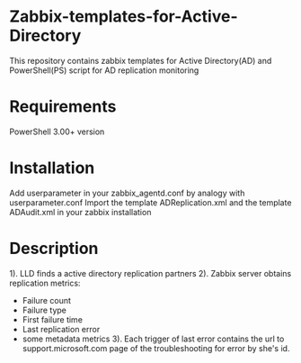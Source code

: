 # Zabbix-templates-for-Active-Directory
This repository contains zabbix templates for Active Directory(AD) and PowerShell(PS) script for AD replication monitoring
# Requirements
PowerShell 3.00+ version
# Installation
Add userparameter in your zabbix_agentd.conf by analogy with userparameter.conf
Import the template ADReplication.xml and the template ADAudit.xml in your zabbix installation
# Description
1). LLD finds a active directory replication partners
2). Zabbix server obtains replication metrics:
  - Failure count
  - Failure type
  - First failure time
  - Last replication error
  - some metadata metrics
3). Each trigger of last error contains the url to support.microsoft.com page of the troubleshooting for error by she's id.

